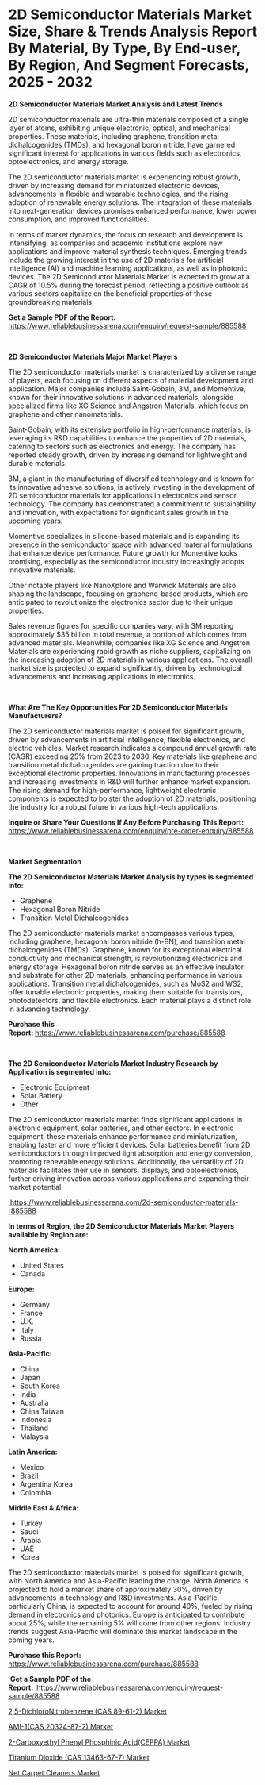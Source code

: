 <p><h1>2D Semiconductor Materials Market Size, Share & Trends Analysis Report By Material, By Type, By End-user, By Region, And Segment Forecasts, 2025 - 2032</h1></p><p><strong>2D Semiconductor Materials Market Analysis and Latest Trends</strong></p>
<p><p>2D semiconductor materials are ultra-thin materials composed of a single layer of atoms, exhibiting unique electronic, optical, and mechanical properties. These materials, including graphene, transition metal dichalcogenides (TMDs), and hexagonal boron nitride, have garnered significant interest for applications in various fields such as electronics, optoelectronics, and energy storage.</p><p>The 2D semiconductor materials market is experiencing robust growth, driven by increasing demand for miniaturized electronic devices, advancements in flexible and wearable technologies, and the rising adoption of renewable energy solutions. The integration of these materials into next-generation devices promises enhanced performance, lower power consumption, and improved functionalities.</p><p>In terms of market dynamics, the focus on research and development is intensifying, as companies and academic institutions explore new applications and improve material synthesis techniques. Emerging trends include the growing interest in the use of 2D materials for artificial intelligence (AI) and machine learning applications, as well as in photonic devices. The 2D Semiconductor Materials Market is expected to grow at a CAGR of 10.5% during the forecast period, reflecting a positive outlook as various sectors capitalize on the beneficial properties of these groundbreaking materials.</p></p>
<p><strong>Get a Sample PDF of the Report:&nbsp;</strong> <a href="https://www.reliablebusinessarena.com/enquiry/request-sample/885588?utm_campaign=1990&utm_medium=2&utm_source=Github&utm_content=ia&utm_term=30012025&utm_id=2d-semiconductor-materials">https://www.reliablebusinessarena.com/enquiry/request-sample/885588</a></p>
<p>&nbsp;</p>
<p><strong>2D Semiconductor Materials Major Market Players</strong></p>
<p><p>The 2D semiconductor materials market is characterized by a diverse range of players, each focusing on different aspects of material development and application. Major companies include Saint-Gobain, 3M, and Momentive, known for their innovative solutions in advanced materials, alongside specialized firms like XG Science and Angstron Materials, which focus on graphene and other nanomaterials.</p><p>Saint-Gobain, with its extensive portfolio in high-performance materials, is leveraging its R&D capabilities to enhance the properties of 2D materials, catering to sectors such as electronics and energy. The company has reported steady growth, driven by increasing demand for lightweight and durable materials.</p><p>3M, a giant in the manufacturing of diversified technology and is known for its innovative adhesive solutions, is actively investing in the development of 2D semiconductor materials for applications in electronics and sensor technology. The company has demonstrated a commitment to sustainability and innovation, with expectations for significant sales growth in the upcoming years.</p><p>Momentive specializes in silicone-based materials and is expanding its presence in the semiconductor space with advanced material formulations that enhance device performance. Future growth for Momentive looks promising, especially as the semiconductor industry increasingly adopts innovative materials.</p><p>Other notable players like NanoXplore and Warwick Materials are also shaping the landscape, focusing on graphene-based products, which are anticipated to revolutionize the electronics sector due to their unique properties.</p><p>Sales revenue figures for specific companies vary, with 3M reporting approximately $35 billion in total revenue, a portion of which comes from advanced materials. Meanwhile, companies like XG Science and Angstron Materials are experiencing rapid growth as niche suppliers, capitalizing on the increasing adoption of 2D materials in various applications. The overall market size is projected to expand significantly, driven by technological advancements and increasing applications in electronics.</p></p>
<p>&nbsp;</p>
<p><strong>What Are The Key Opportunities For 2D Semiconductor Materials Manufacturers?</strong></p>
<p><p>The 2D semiconductor materials market is poised for significant growth, driven by advancements in artificial intelligence, flexible electronics, and electric vehicles. Market research indicates a compound annual growth rate (CAGR) exceeding 25% from 2023 to 2030. Key materials like graphene and transition metal dichalcogenides are gaining traction due to their exceptional electronic properties. Innovations in manufacturing processes and increasing investments in R&D will further enhance market expansion. The rising demand for high-performance, lightweight electronic components is expected to bolster the adoption of 2D materials, positioning the industry for a robust future in various high-tech applications.</p></p>
<p><strong>Inquire or Share Your Questions If Any Before Purchasing This Report:</strong> <a href="https://www.reliablebusinessarena.com/enquiry/pre-order-enquiry/885588?utm_campaign=1990&utm_medium=2&utm_source=Github&utm_content=ia&utm_term=30012025&utm_id=2d-semiconductor-materials">https://www.reliablebusinessarena.com/enquiry/pre-order-enquiry/885588</a></p>
<p>&nbsp;</p>
<p><strong>Market Segmentation</strong></p>
<p><strong>The 2D Semiconductor Materials Market Analysis by types is segmented into:</strong></p>
<p><ul><li>Graphene</li><li>Hexagonal Boron Nitride</li><li>Transition Metal Dichalcogenides</li></ul></p>
<p><p>The 2D semiconductor materials market encompasses various types, including graphene, hexagonal boron nitride (h-BN), and transition metal dichalcogenides (TMDs). Graphene, known for its exceptional electrical conductivity and mechanical strength, is revolutionizing electronics and energy storage. Hexagonal boron nitride serves as an effective insulator and substrate for other 2D materials, enhancing performance in various applications. Transition metal dichalcogenides, such as MoS2 and WS2, offer tunable electronic properties, making them suitable for transistors, photodetectors, and flexible electronics. Each material plays a distinct role in advancing technology.</p></p>
<p><strong>Purchase this Report:&nbsp;</strong><a href="https://www.reliablebusinessarena.com/purchase/885588?utm_campaign=1990&utm_medium=2&utm_source=Github&utm_content=ia&utm_term=30012025&utm_id=2d-semiconductor-materials">https://www.reliablebusinessarena.com/purchase/885588</a></p>
<p>&nbsp;</p>
<p><strong>The 2D Semiconductor Materials Market Industry Research by Application is segmented into:</strong></p>
<p><ul><li>Electronic Equipment</li><li>Solar Battery</li><li>Other</li></ul></p>
<p><p>The 2D semiconductor materials market finds significant applications in electronic equipment, solar batteries, and other sectors. In electronic equipment, these materials enhance performance and miniaturization, enabling faster and more efficient devices. Solar batteries benefit from 2D semiconductors through improved light absorption and energy conversion, promoting renewable energy solutions. Additionally, the versatility of 2D materials facilitates their use in sensors, displays, and optoelectronics, further driving innovation across various applications and expanding their market potential.</p></p>
<p><a href="https://www.reliablebusinessarena.com/2d-semiconductor-materials-r885588?utm_campaign=1990&utm_medium=2&utm_source=Github&utm_content=ia&utm_term=30012025&utm_id=2d-semiconductor-materials">&nbsp;https://www.reliablebusinessarena.com/2d-semiconductor-materials-r885588</a></p>
<p><strong>In terms of Region, the 2D Semiconductor Materials Market Players available by Region are:</strong></p>
<p>
    <p> <strong> North America: </strong>
        <ul>
            <li>United States</li>
            <li>Canada</li>
        </ul>
        </p> 
    <p> <strong> Europe: </strong>
        <ul>
            <li>Germany</li>
            <li>France</li>
            <li>U.K.</li>
            <li>Italy</li>
            <li>Russia</li>
        </ul>
        </p> 
    <p> <strong> Asia-Pacific: </strong>
        <ul>
            <li>China</li>
            <li>Japan</li>
            <li>South Korea</li>
            <li>India</li>
            <li>Australia</li>
            <li>China Taiwan</li>
            <li>Indonesia</li>
            <li>Thailand</li>
            <li>Malaysia</li>
        </ul>
        </p> 
    <p> <strong> Latin America: </strong>
        <ul>
            <li>Mexico</li>
            <li>Brazil</li>
            <li>Argentina Korea</li>
            <li>Colombia</li>
        </ul>
        </p> 
    <p> <strong> Middle East & Africa: </strong>
        <ul>
            <li>Turkey</li>
            <li>Saudi</li>
            <li>Arabia</li>
            <li>UAE</li>
            <li>Korea</li>
        </ul>
    </p>
    </p>
<p><p>The 2D semiconductor materials market is poised for significant growth, with North America and Asia-Pacific leading the charge. North America is projected to hold a market share of approximately 30%, driven by advancements in technology and R&D investments. Asia-Pacific, particularly China, is expected to account for around 40%, fueled by rising demand in electronics and photonics. Europe is anticipated to contribute about 25%, while the remaining 5% will come from other regions. Industry trends suggest Asia-Pacific will dominate this market landscape in the coming years.</p></p>
<p><strong>Purchase this Report: </strong><a href="https://www.reliablebusinessarena.com/purchase/885588?utm_campaign=1990&utm_medium=2&utm_source=Github&utm_content=ia&utm_term=30012025&utm_id=2d-semiconductor-materials">https://www.reliablebusinessarena.com/purchase/885588</a></p>
<p>&nbsp;<strong>Get a Sample PDF of the Report:&nbsp;&nbsp;</strong><a href="https://www.reliablebusinessarena.com/enquiry/request-sample/885588?utm_campaign=1990&utm_medium=2&utm_source=Github&utm_content=ia&utm_term=30012025&utm_id=2d-semiconductor-materials">https://www.reliablebusinessarena.com/enquiry/request-sample/885588</a></p>
<p><strong></strong></p>
<p><p><a href="https://www.linkedin.com/pulse/25-dichloronitrobenzene-cas-89-61-2-market-study-offeringa-v43wc?utm_campaign=1990&utm_medium=2&utm_source=Github&utm_content=ia&utm_term=30012025&utm_id=2d-semiconductor-materials">2,5-DichloroNitrobenzene (CAS 89-61-2) Market</a></p><p><a href="https://www.linkedin.com/pulse/ami-1cas-20324-87-2-market-forecast-report-analysis-142-kmpzf?utm_campaign=1990&utm_medium=2&utm_source=Github&utm_content=ia&utm_term=30012025&utm_id=2d-semiconductor-materials">AMI-1(CAS 20324-87-2) Market</a></p><p><a href="https://www.linkedin.com/pulse/forecasting-growth-2-carboxyethyl-phenyl-phosphinic-acidceppa-gsroc?utm_campaign=1990&utm_medium=2&utm_source=Github&utm_content=ia&utm_term=30012025&utm_id=2d-semiconductor-materials">2-Carboxyethyl Phenyl Phosphinic Acid(CEPPA) Market</a></p><p><a href="https://www.linkedin.com/pulse/competitive-landscape-key-trends-titanium-dioxide-cas-avuif?utm_campaign=1990&utm_medium=2&utm_source=Github&utm_content=ia&utm_term=30012025&utm_id=2d-semiconductor-materials">Titanium Dioxide (CAS 13463-67-7) Market</a></p><p><a href="https://www.linkedin.com/pulse/technological-insights-growth-trends-net-carpet-cleaners-nhwcc?utm_campaign=1990&utm_medium=2&utm_source=Github&utm_content=ia&utm_term=30012025&utm_id=2d-semiconductor-materials">Net Carpet Cleaners Market</a></p></p>
